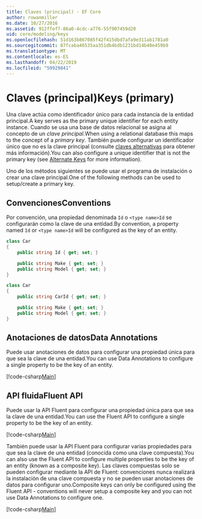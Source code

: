 ```yaml
---
title: Claves (principal) - EF Core
author: rowanmiller
ms.date: 10/27/2016
ms.assetid: 912ffef7-86a0-4cdc-a776-55f907459d20
uid: core/modeling/keys
ms.openlocfilehash: 51d163b867085f42f415dbd7afa9e311ab1781a0
ms.sourcegitcommit: 87fcaba46535aa351db4bdb1231bd14b40e459b9
ms.translationtype: MT
ms.contentlocale: es-ES
ms.lasthandoff: 04/22/2019
ms.locfileid: "59929841"
---
```

# <a name="keys-primary"></a><span data-ttu-id="722c7-102">Claves (principal)</span><span class="sxs-lookup"><span data-stu-id="722c7-102">Keys (primary)</span></span>

<span data-ttu-id="722c7-103">Una clave actúa como identificador único para cada instancia de la entidad principal.</span><span class="sxs-lookup"><span data-stu-id="722c7-103">A key serves as the primary unique identifier for each entity instance.</span></span> <span data-ttu-id="722c7-104">Cuando se usa una base de datos relacional se asigna al concepto de un *clave principal*.</span><span class="sxs-lookup"><span data-stu-id="722c7-104">When using a relational database this maps to the concept of a *primary key*.</span></span> <span data-ttu-id="722c7-105">También puede configurar un identificador único que no es la clave principal (consulte [claves alternativas](alternate-keys.md) para obtener más información).</span><span class="sxs-lookup"><span data-stu-id="722c7-105">You can also configure a unique identifier that is not the primary key (see [Alternate Keys](alternate-keys.md) for more information).</span></span> 

<span data-ttu-id="722c7-106">Uno de los métodos siguientes se puede usar el programa de instalación o crear una clave principal.</span><span class="sxs-lookup"><span data-stu-id="722c7-106">One of the following methods can be used to setup/create a primary key.</span></span>

## <a name="conventions"></a><span data-ttu-id="722c7-107">Convenciones</span><span class="sxs-lookup"><span data-stu-id="722c7-107">Conventions</span></span>

<span data-ttu-id="722c7-108">Por convención, una propiedad denominada `Id` o `<type name>Id` se configurarán como la clave de una entidad.</span><span class="sxs-lookup"><span data-stu-id="722c7-108">By convention, a property named `Id` or `<type name>Id` will be configured as the key of an entity.</span></span>

<!-- [!code-csharp[Main](samples/core/Modeling/Conventions/Samples/KeyId.cs?highlight=3)] -->
``` csharp
class Car
{
    public string Id { get; set; }

    public string Make { get; set; }
    public string Model { get; set; }
}
```

<!-- [!code-csharp[Main](samples/core/Modeling/Conventions/Samples/KeyTypeNameId.cs?highlight=3)] -->
``` csharp
class Car
{
    public string CarId { get; set; }

    public string Make { get; set; }
    public string Model { get; set; }
}
```

## <a name="data-annotations"></a><span data-ttu-id="722c7-109">Anotaciones de datos</span><span class="sxs-lookup"><span data-stu-id="722c7-109">Data Annotations</span></span>

<span data-ttu-id="722c7-110">Puede usar anotaciones de datos para configurar una propiedad única para que sea la clave de una entidad.</span><span class="sxs-lookup"><span data-stu-id="722c7-110">You can use Data Annotations to configure a single property to be the key of an entity.</span></span>

[!code-csharp[Main](../../../samples/core/Modeling/DataAnnotations/Samples/KeySingle.cs?highlight=13)]

## <a name="fluent-api"></a><span data-ttu-id="722c7-111">API fluida</span><span class="sxs-lookup"><span data-stu-id="722c7-111">Fluent API</span></span>

<span data-ttu-id="722c7-112">Puede usar la API Fluent para configurar una propiedad única para que sea la clave de una entidad.</span><span class="sxs-lookup"><span data-stu-id="722c7-112">You can use the Fluent API to configure a single property to be the key of an entity.</span></span>

[!code-csharp[Main](../../../samples/core/Modeling/FluentAPI/Samples/KeySingle.cs?highlight=11,12)]

<span data-ttu-id="722c7-113">También puede usar la API Fluent para configurar varias propiedades para que sea la clave de una entidad (conocida como una clave compuesta).</span><span class="sxs-lookup"><span data-stu-id="722c7-113">You can also use the Fluent API to configure multiple properties to be the key of an entity (known as a composite key).</span></span> <span data-ttu-id="722c7-114">Las claves compuestas solo se pueden configurar mediante la API de Fluent: convenciones nunca realizará la instalación de una clave compuesta y no se pueden usar anotaciones de datos para configurar uno.</span><span class="sxs-lookup"><span data-stu-id="722c7-114">Composite keys can only be configured using the Fluent API - conventions will never setup a composite key and you can not use Data Annotations to configure one.</span></span>

[!code-csharp[Main](../../../samples/core/Modeling/FluentAPI/Samples/KeyComposite.cs?highlight=11,12)]

